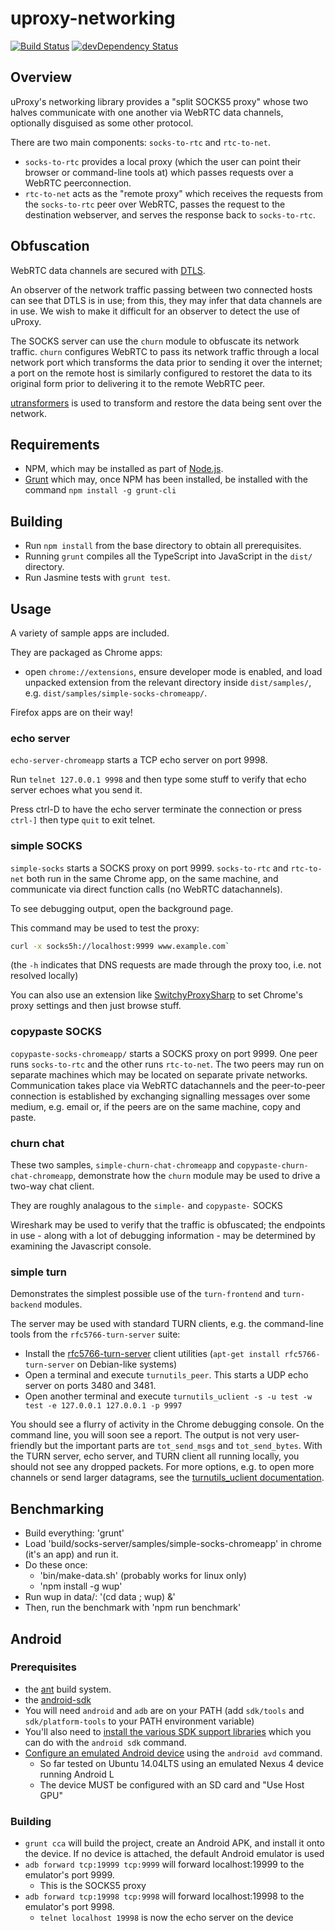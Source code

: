 # uproxy-networking

[![Build Status](https://travis-ci.org/uProxy/uproxy-networking.svg?branch=master)](https://travis-ci.org/uProxy/uproxy-networking) [![devDependency Status](https://david-dm.org/uProxy/uproxy-networking/dev-status.svg)](https://david-dm.org/uProxy/uproxy-networking#info=devDependencies)

## Overview

uProxy's networking library provides a "split SOCKS5 proxy" whose two halves communicate with one another via WebRTC data channels, optionally disguised as some other protocol.

There are two main components: `socks-to-rtc` and `rtc-to-net`.

 - `socks-to-rtc` provides a local proxy (which the user can point their browser or command-line tools at) which passes requests over a WebRTC peerconnection.
 - `rtc-to-net` acts as the "remote proxy" which receives the requests from the `socks-to-rtc` peer over WebRTC, passes the request to the destination webserver, and serves the response back to `socks-to-rtc`.

## Obfuscation

WebRTC data channels are secured with
[DTLS](http://en.wikipedia.org/wiki/Datagram_Transport_Layer_Security).

An observer of the network traffic passing between two connected hosts can
see that DTLS is in use; from this, they may infer that data channels are in
use. We wish to make it difficult for an observer to detect the use of uProxy.

The SOCKS server can use the `churn` module to obfuscate its network traffic.
`churn` configures WebRTC to pass its network traffic through a local network
port which transforms the data prior to sending it over the internet; a
port on the remote host is similarly configured to restoret the data to its
original form prior to delivering it to the remote WebRTC peer.

[utransformers](https://github.com/uProxy/uTransformers) is used to
transform and restore the data being sent over the network.

## Requirements

 - NPM, which may be installed as part of [Node.js](http://nodejs.org/).
 - [Grunt](http://gruntjs.com/) which may, once NPM has been installed, be installed with the command `npm install -g grunt-cli`

## Building

 - Run `npm install` from the base directory to obtain all prerequisites.
 - Running `grunt` compiles all the TypeScript into JavaScript in the `dist/` directory.
 - Run Jasmine tests with `grunt test`.

## Usage

A variety of sample apps are included.

They are packaged as Chrome apps:

 - open `chrome://extensions`, ensure developer mode is enabled, and load unpacked extension from the relevant directory inside `dist/samples/`, e.g. `dist/samples/simple-socks-chromeapp/`.

Firefox apps are on their way!

### echo server

`echo-server-chromeapp` starts a TCP echo server on port 9998.

Run `telnet 127.0.0.1 9998` and then type some stuff to verify that echo server echoes what you send it.

Press ctrl-D to have the echo server terminate the connection or press `ctrl-]` then type `quit` to exit telnet.

### simple SOCKS

`simple-socks` starts a SOCKS proxy on port 9999. `socks-to-rtc` and `rtc-to-net` both run in the same Chrome app, on the same machine, and communicate via direct function calls (no WebRTC datachannels).

To see debugging output, open the background page.

This command may be used to test the proxy:

```bash
curl -x socks5h://localhost:9999 www.example.com`
```

(the `-h` indicates that DNS requests are made through the proxy too, i.e. not resolved locally)

You can also use an extension like [SwitchyProxySharp](https://chrome.google.com/webstore/detail/proxy-switchysharp/dpplabbmogkhghncfbfdeeokoefdjegm?hl=en) to set Chrome's proxy settings and then just browse stuff.

### copypaste SOCKS

`copypaste-socks-chromeapp/` starts a SOCKS proxy on port 9999. One peer runs `socks-to-rtc` and the other runs `rtc-to-net`. The two peers may run on separate machines which may be located on separate private networks. Communication takes place via WebRTC datachannels and the peer-to-peer connection is established by exchanging signalling messages over some medium, e.g. email or, if the peers are on the same machine, copy and paste.

### churn chat

These two samples, `simple-churn-chat-chromeapp` and
`copypaste-churn-chat-chromeapp`, demonstrate how the `churn` module may be
used to drive a two-way chat client.

They are roughly analagous to the `simple-` and `copypaste-` SOCKS

Wireshark may be used to verify that the traffic is obfuscated; the endpoints
in use - along with a lot of debugging information - may be determined by
examining the Javascript console.

### simple turn

Demonstrates the simplest possible use of the `turn-frontend` and
`turn-backend` modules.

The server may be used with standard TURN clients, e.g. the command-line
tools from the `rfc5766-turn-server` suite:

* Install the [rfc5766-turn-server](https://code.google.com/p/rfc5766-turn-server) client utilities (`apt-get install rfc5766-turn-server` on Debian-like systems)
* Open a terminal and execute `turnutils_peer`. This starts a UDP echo server on ports 3480 and 3481.
* Open another terminal and execute `turnutils_uclient -s -u test -w test -e 127.0.0.1 127.0.0.1 -p 9997`

You should see a flurry of activity in the Chrome debugging console. On the
command line, you will soon see a report. The output is not very user-friendly
but the important parts are `tot_send_msgs` and `tot_send_bytes`. With the TURN
server, echo server, and TURN client all running locally, you should not see
any dropped packets. For more options, e.g. to open more channels or send
larger datagrams, see the
[turnutils_uclient documentation](https://code.google.com/p/rfc5766-turn-server/wiki/turnutils_uclient).

## Benchmarking
 * Build everything: 'grunt'
 * Load 'build/socks-server/samples/simple-socks-chromeapp' in chrome (it's an app) and run it.
 * Do these once:
   * 'bin/make-data.sh' (probably works for linux only)
   * 'npm install -g wup'
 * Run wup in data/: '(cd data ; wup) &'
 * Then, run the benchmark with 'npm run benchmark'

## Android

### Prerequisites

 * the [ant](http://ant.apache.org/) build system.
 * the [android-sdk](http://developer.android.com/sdk/installing/index.html)
  * You will need `android` and `adb` are on your PATH (add `sdk/tools` and `sdk/platform-tools` to your PATH environment variable)
   * You'll also need to [install the various SDK support libraries](https://developer.android.com/sdk/installing/adding-packages.html) which you can do with the `android sdk` command.
 * [Configure an emulated Android device](https://developer.android.com/training/basics/firstapp/running-app.html#Emulator) using the `android avd` command.
   * So far tested on Ubuntu 14.04LTS using an emulated Nexus 4 device running Android L
   * The device MUST be configured with an SD card and "Use Host GPU"

### Building

* `grunt cca` will build the project, create an Android APK, and install it onto the device. If no device is attached, the default Android emulator is used
* `adb forward tcp:19999 tcp:9999` will forward localhost:19999 to the emulator's port 9999.
  * This is the SOCKS5 proxy
* `adb forward tcp:19998 tcp:9998` will forward localhost:19998 to the emulator's port 9998.
  * `telnet localhost 19998` is now the echo server on the device
